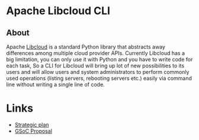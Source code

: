 Apache Libcloud CLI
===================

About
-----
Apache [Libcloud][1] is a standard Python library that abstracts away differences among multiple cloud provider APIs.
Currently Libcloud has a big limitation, you can only use it with Python and you have to write code for each
task, So a CLI for Libcloud will bring up lot of new possibilities to its users and will allow users and system
administrators to perform commonly used operations (listing servers, rebooting servers etc.) easily via
command line without writing a single line of code.


# Links

* [Strategic plan][2]
* [GSoC Proposal][3]

[1]: http://libcloud.apache.org
[2]: https://docs.google.com/document/d/1j58g98HRJQ6dgUjDd6RAS9qA_e4XwFd1x89m2PIPL4M/edit?usp=sharing
[3]: https://docs.google.com/document/d/1dLtEsHsdj_h6dyrugycKDYV26ihfsZMaRJ9rElZ2TtM/edit?usp=sharing
